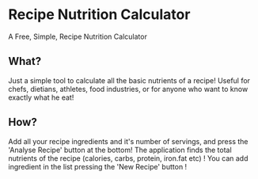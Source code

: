 # Recipe Nutrition Calculator
A Free, Simple, Recipe Nutrition Calculator
## What?

Just a simple tool to calculate all the basic nutrients of a recipe! Useful for chefs, dietians, athletes, food industries, or for anyone who want to know exactly what he eat!

## How?

Add all your recipe ingredients and it's number of servings, and press the 'Analyse Recipe' button at the bottom! The application finds the total nutrients of the recipe (calories, carbs, protein, iron.fat etc) ! You can add ingredient in the list pressing the 'New Recipe' button !
